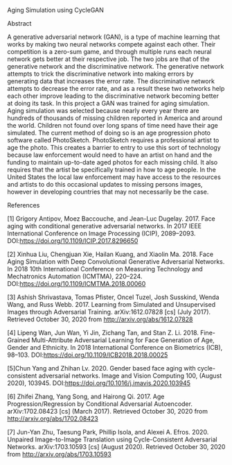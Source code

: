 Aging Simulation using CycleGAN

Abstract 
	
A generative adversarial network (GAN), is a type of machine learning that works by making two neural networks compete against each other. Their competition is a zero-sum game, and through multiple runs each neural network gets better at their respective job. The two jobs are that of the generative network and the discriminative network. The generative network attempts to trick the discriminative network into making errors by generating data that increases the error rate. The discriminative network attempts to decrease the error rate, and as a result these two networks help each other improve leading to the discriminative network becoming better at doing its task.
In this project a GAN was trained for aging simulation. Aging simulation was selected because nearly every year there are hundreds of thousands of missing children reported in America and around the world. Children not found over long spans of time need have their age simulated. The current method of doing so is an age progression photo software called PhotoSketch. PhotoSketch requires a professional artist to age the photo. This creates a barrier to entry to use this sort of technology because law enforcement would need to have an artist on hand and the funding to maintain up-to-date aged photos for each missing child. It also requires that the artist be specifically trained in how to age people. In the United States the local law enforcement may have access to the resources and artists to do this occasional updates to missing persons images, however in developing countries that may not necessarily be the case.

References


[1] Grigory Antipov, Moez Baccouche, and Jean-Luc Dugelay. 2017. Face aging with conditional generative adversarial networks. In 2017 IEEE International Conference on Image Processing (ICIP), 2089–2093. DOI:https://doi.org/10.1109/ICIP.2017.8296650

[2] Xinhua Liu, Chengjuan Xie, Hailan Kuang, and Xiaolin Ma. 2018. Face Aging Simulation with Deep Convolutional Generative Adversarial Networks. In 2018 10th International Conference on Measuring Technology and Mechatronics Automation (ICMTMA), 220–224. DOI:https://doi.org/10.1109/ICMTMA.2018.00060

[3] Ashish Shrivastava, Tomas Pfister, Oncel Tuzel, Josh Susskind, Wenda Wang, and Russ Webb. 2017. Learning from Simulated and Unsupervised Images through Adversarial Training. arXiv:1612.07828 [cs] (July 2017). Retrieved October 30, 2020 from http://arxiv.org/abs/1612.07828

[4] Lipeng Wan, Jun Wan, Yi Jin, Zichang Tan, and Stan Z. Li. 2018. Fine-Grained Multi-Attribute Adversarial Learning for Face Generation of Age, Gender and Ethnicity. In 2018 International Conference on Biometrics (ICB), 98–103. DOI:https://doi.org/10.1109/ICB2018.2018.00025

[5]Chun Yang and Zhihan Lv. 2020. Gender based face aging with cycle-consistent adversarial networks. Image and Vision Computing 100, (August 2020), 103945. DOI:https://doi.org/10.1016/j.imavis.2020.103945

[6] Zhifei Zhang, Yang Song, and Hairong Qi. 2017. Age Progression/Regression by Conditional Adversarial Autoencoder. arXiv:1702.08423 [cs] (March 2017). Retrieved October 30, 2020 from http://arxiv.org/abs/1702.08423

[7] Jun-Yan Zhu, Taesung Park, Phillip Isola, and Alexei A. Efros. 2020. Unpaired Image-to-Image Translation using Cycle-Consistent Adversarial Networks. arXiv:1703.10593 [cs] (August 2020). Retrieved October 30, 2020 from http://arxiv.org/abs/1703.10593
 


